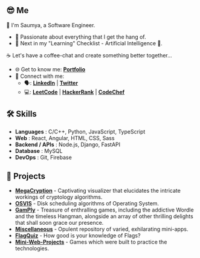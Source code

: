 ## 😎 Me

👋 I'm Saumya, a Software Engineer.

-   💯 Passionate about everything that I get the hang of.
-   🔭 Next in my "Learning" Checklist - Artificial Intelligence 🤖.

☕ Let's have a coffee-chat and create something better together...

-   🌐 Get to know me: **[Portfolio](https://linktr.ee/saumyapatel)**
-   📡 Connect with me: 
    - 🗣️: **[LinkedIn](https://www.linkedin.com/in/saumya-patel-9484b4249)** | **[Twitter](https://twitter.com/SaumyaPatel)**
    - 💻: **[LeetCode](https://leetcode.com/saumya_dev/)** | **[HackerRank](https://www.hackerrank.com/saumya_dev)** | **[CodeChef](https://www.codechef.com/users/saumya_dev)**

## 🛠️ Skills

-   **Languages** : C/C++, Python, JavaScript, TypeScript
-   **Web** : React, Angular, HTML, CSS, Sass
-   **Backend / APIs** : Node.js, Django, FastAPI
-   **Database** : MySQL
-   **DevOps** : Git, Firebase

## 🚀 Projects

-   **[MegaCryption](https://megacryption.vercel.app/)** - Captivating visualizer that elucidates the intricate workings of cryptology algorithms.
-   **[OSVIS](https://osvis.vercel.app/)** - Disk scheduling algorithms of Operating System.
-   **[GamPly](https://github.com/patelsaumya/GamPly)** - Treasure of enthralling games, including the addictive Wordle and the timeless Hangman, alongside an array of other thrilling delights that shall soon grace our presence.
-   **[Miscellaneous](https://github.com/patelsaumya/Miscellaneous)** - Opulent repository of varied, exhilarating mini-apps.
-   **[FlagQuiz](https://github.com/patelsaumya/Kotlin/tree/main/project-4)** - How good is your knowledge of Flags?
-   **[Mini-Web-Projects](https://github.com/patelsaumya/Mini-Web-Projects)** - Games which were built to practice the technologies.